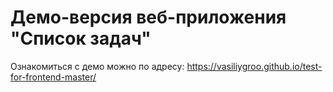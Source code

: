 # Демо-версия веб-приложения "Список задач"

Ознакомиться с демо можно по адресу: https://vasiliygroo.github.io/test-for-frontend-master/
